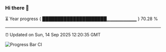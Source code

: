 ### Hi there 👋

⏳ Year progress { █████████████████████▁▁▁▁▁▁▁▁▁ } 70.28 %

---

⏰ Updated on Sun, 14 Sep 2025 12:20:35 GMT

![Progress Bar CI](https://github.com/code-lakshay/GitHub-Actions-Demo/workflows/Progress%20Bar%20CI/badge.svg)
